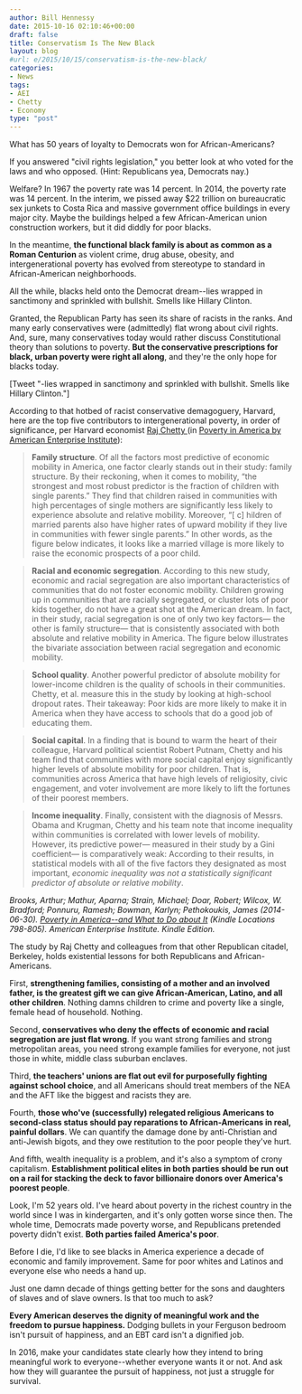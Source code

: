 ```yaml
---
author: Bill Hennessy
date: 2015-10-16 02:10:46+00:00
draft: false
title: Conservatism Is The New Black
layout: blog
#url: e/2015/10/15/conservatism-is-the-new-black/
categories:
- News
tags:
- AEI
- Chetty
- Economy
type: "post"
---
```


What has 50 years of loyalty to Democrats won for African-Americans?

If you answered "civil rights legislation," you better look at who voted for the laws and who opposed. (Hint: Republicans yea, Democrats nay.)

Welfare? In 1967 the poverty rate was 14 percent. In 2014, the poverty rate was 14 percent. In the interim, we pissed away $22 trillion on bureaucratic sex junkets to Costa Rica and massive government office buildings in every major city. Maybe the buildings helped a few African-American union construction workers, but it did diddly for poor blacks.

In the meantime, **the functional black family is about as common as a Roman Centurion** as violent crime, drug abuse, obesity, and intergenerational poverty has evolved from stereotype to standard in African-American neighborhoods.

All the while, blacks held onto the Democrat dream--lies wrapped in sanctimony and sprinkled with bullshit. Smells like Hillary Clinton.

Granted, the Republican Party has seen its share of racists in the ranks. And many early conservatives were (admittedly) flat wrong about civil rights. And, sure, many conservatives today would rather discuss Constitutional theory than solutions to poverty. **But the conservative prescriptions for black, urban poverty were right all along**, and they're the only hope for blacks today.

[Tweet "-lies wrapped in sanctimony and sprinkled with bullshit. Smells like Hillary Clinton."]

According to that hotbed of racist conservative demagoguery, Harvard, here are the top five contributors to intergenerational poverty, in order of significance, per Harvard economist [Raj Chetty ](https://www.rajchetty.com/chettyfiles/mobility_geo.pdf)(in [Poverty in America by American Enterprise Institute](https://amzn.to/1Pwg0Ef)):



> **Family structure**. Of all the factors most predictive of economic mobility in America, one factor clearly stands out in their study: family structure. By their reckoning, when it comes to mobility, “the strongest and most robust predictor is the fraction of children with single parents.” They find that children raised in communities with high percentages of single mothers are significantly less likely to experience absolute and relative mobility. Moreover, “[ c] hildren of married parents also have higher rates of upward mobility if they live in communities with fewer single parents.” In other words, as the figure below indicates, it looks like a married village is more likely to raise the economic prospects of a poor child.





> **Racial and economic segregation**. According to this new study, economic and racial segregation are also important characteristics of communities that do not foster economic mobility. Children growing up in communities that are racially segregated, or cluster lots of poor kids together, do not have a great shot at the American dream. In fact, in their study, racial segregation is one of only two key factors— the other is family structure— that is consistently associated with both absolute and relative mobility in America. The figure below illustrates the bivariate association between racial segregation and economic mobility.





> **School quality**. Another powerful predictor of absolute mobility for lower-income children is the quality of schools in their communities. Chetty, et al. measure this in the study by looking at high-school dropout rates. Their takeaway: Poor kids are more likely to make it in America when they have access to schools that do a good job of educating them.





> **Social capital**. In a finding that is bound to warm the heart of their colleague, Harvard political scientist Robert Putnam, Chetty and his team find that communities with more social capital enjoy significantly higher levels of absolute mobility for poor children. That is, communities across America that have high levels of religiosity, civic engagement, and voter involvement are more likely to lift the fortunes of their poorest members.





> **Income inequality**. Finally, consistent with the diagnosis of Messrs. Obama and Krugman, Chetty and his team note that income inequality within communities is correlated with lower levels of mobility. However, its predictive power— measured in their study by a Gini coefficient— is comparatively weak: According to their results, in statistical models with all of the five factors they designated as most important, _economic inequality was not a statistically significant predictor of absolute or relative mobility_.



_Brooks, Arthur; Mathur, Aparna; Strain, Michael; Doar, Robert; Wilcox, W. Bradford; Ponnuru, Ramesh; Bowman, Karlyn; Pethokoukis, James (2014-06-30). [Poverty in America--and What to Do about It](https://amzn.to/1Pwg0Ef) (Kindle Locations 798-805). American Enterprise Institute. Kindle Edition._

The study by Raj Chetty and colleagues from that other Republican citadel, Berkeley, holds existential lessons for both Republicans and African-Americans.

First, **strengthening families, consisting of a mother and an involved father, is the greatest gift we can give African-American, Latino, and all other children**. Nothing damns children to crime and poverty like a single, female head of household. Nothing.

Second, **conservatives who deny the effects of economic and racial segregation are just flat wrong**. If you want strong families and strong metropolitan areas, you need strong example families for everyone, not just those in white, middle class suburban enclaves.

Third, **the teachers' unions are flat out evil for purposefully fighting against school choice**, and all Americans should treat members of the NEA and the AFT like the biggest and racists they are.

Fourth, **those who've (successfully) relegated religious Americans to second-class status should pay reparations to African-Americans in real, painful dollars**. We can quantify the damage done by anti-Christian and anti-Jewish bigots, and they owe restitution to the poor people they've hurt.

And fifth, wealth inequality is a problem, and it's also a symptom of crony capitalism. **Establishment political elites in both parties should be run out on a rail for stacking the deck to favor billionaire donors over America's poorest people**.

Look, I'm 52 years old. I've heard about poverty in the richest country in the world since I was in kindergarten, and it's only gotten worse since then. The whole time, Democrats made poverty worse, and Republicans pretended poverty didn't exist. **Both parties failed America's poor**.

Before I die, I'd like to see blacks in America experience a decade of economic and family improvement. Same for poor whites and Latinos and everyone else who needs a hand up.

Just one damn decade of things getting better for the sons and daughters of slaves and of slave owners. Is that too much to ask?

**Every American deserves the dignity of meaningful work and the freedom to pursue happiness.** Dodging bullets in your Ferguson bedroom isn't pursuit of happiness, and an EBT card isn't a dignified job.

In 2016, make your candidates state clearly how they intend to bring meaningful work to everyone--whether everyone wants it or not. And ask how they will guarantee the pursuit of happiness, not just a struggle for survival.
